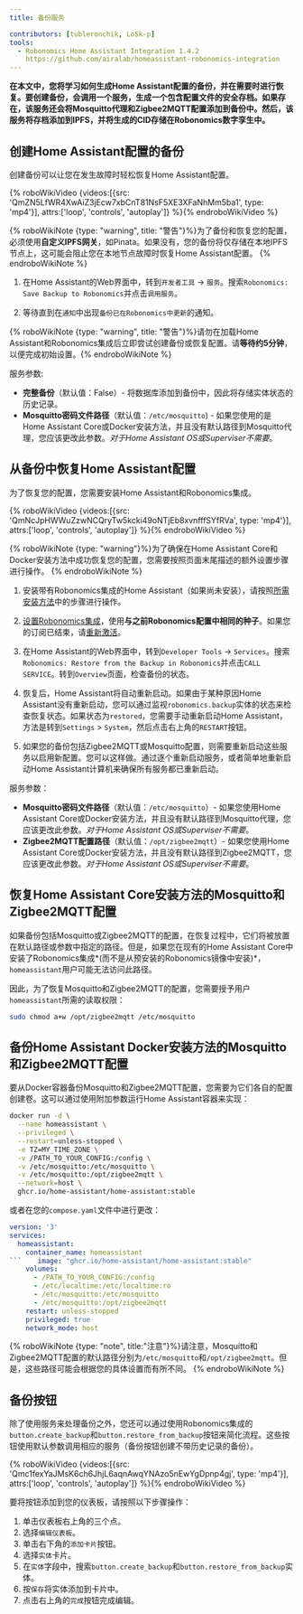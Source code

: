 ```yaml
---
title: 备份服务

contributors: [tubleronchik, LoSk-p]
tools:
  - Robonomics Home Assistant Integration 1.4.2
    https://github.com/airalab/homeassistant-robonomics-integration
---
```


**在本文中，您将学习如何生成Home Assistant配置的备份，并在需要时进行恢复。要创建备份，会调用一个服务，生成一个包含配置文件的安全存档。如果存在，该服务还会将Mosquitto代理和Zigbee2MQTT配置添加到备份中。然后，该服务将存档添加到IPFS，并将生成的CID存储在Robonomics数字孪生中。**
## 创建Home Assistant配置的备份

创建备份可以让您在发生故障时轻松恢复Home Assistant配置。

{% roboWikiVideo {videos:[{src: 'QmZN5LfWR4XwAiZ3jEcw7xbCnT81NsF5XE3XFaNhMm5ba1', type: 'mp4'}], attrs:['loop', 'controls', 'autoplay']} %}{% endroboWikiVideo %}

{% roboWikiNote {type: "warning", title: "警告"}%}为了备份和恢复您的配置，必须使用**自定义IPFS网关**，如Pinata。如果没有，您的备份将仅存储在本地IPFS节点上，这可能会阻止您在本地节点故障时恢复Home Assistant配置。
{% endroboWikiNote %}

1. 在Home Assistant的Web界面中，转到`开发者工具` -> `服务`。搜索`Robonomics: Save Backup to Robonomics`并点击`调用服务`。

2. 等待直到在`通知`中出现`备份已在Robonomics中更新`的通知。


{% roboWikiNote {type: "warning", title: "警告"}%}请勿在加载Home Assistant和Robonomics集成后立即尝试创建备份或恢复配置。请**等待约5分钟**，以便完成初始设置。{% endroboWikiNote %}

服务参数:
- **完整备份**（默认值：False）- 将数据库添加到备份中，因此将存储实体状态的历史记录。
- **Mosquitto密码文件路径**（默认值：`/etc/mosquitto`) - 如果您使用的是Home Assistant Core或Docker安装方法，并且没有默认路径到Mosquitto代理，您应该更改此参数。*对于Home Assistant OS或Superviser不需要*。

## 从备份中恢复Home Assistant配置

为了恢复您的配置，您需要安装Home Assistant和Robonomics集成。

{% roboWikiVideo {videos:[{src: 'QmNcJpHWWuZzwNCQryTw5kcki49oNTjEb8xvnfffSYfRVa', type: 'mp4'}], attrs:['loop', 'controls', 'autoplay']} %}{% endroboWikiVideo %}

{% roboWikiNote {type: "warning"}%}为了确保在Home Assistant Core和Docker安装方法中成功恢复您的配置，您需要按照页面末尾描述的额外设置步骤进行操作。
{% endroboWikiNote %}

1. 安装带有Robonomics集成的Home Assistant（如果尚未安装），请按照[所需安装方法](https://wiki.robonomics.network/docs/robonomics-smart-home-overview/#start-here-your-smart-home)中的步骤进行操作。

2. [设置Robonomics集成](https://wiki.robonomics.network/docs/robonomics-hass-integration)，使用**与之前Robonomics配置中相同的种子**。如果您的订阅已结束，请[重新激活](https://wiki.robonomics.network/docs/sub-activate)。

3. 在Home Assistant的Web界面中，转到`Developer Tools` -> `Services`。搜索`Robonomics: Restore from the Backup in Robonomics`并点击`CALL SERVICE`。转到`Overview`页面，检查备份的状态。

4. 恢复后，Home Assistant将自动重新启动。如果由于某种原因Home Assistant没有重新启动，您可以通过监视`robonomics.backup`实体的状态来检查恢复状态。如果状态为`restored`，您需要手动重新启动Home Assistant，方法是转到`Settings` > `System`，然后点击右上角的`RESTART`按钮。

5. 如果您的备份包括Zigbee2MQTT或Mosquitto配置，则需要重新启动这些服务以启用新配置。您可以这样做。通过逐个重新启动服务，或者简单地重新启动Home Assistant计算机来确保所有服务都已重新启动。

服务参数：
- **Mosquitto密码文件路径**（默认值：`/etc/mosquitto`）- 如果您使用Home Assistant Core或Docker安装方法，并且没有默认路径到Mosquitto代理，您应该更改此参数。*对于Home Assistant OS或Superviser不需要*。
- **Zigbee2MQTT配置路径**（默认值：`/opt/zigbee2mqtt`）- 如果您使用Home Assistant Core或Docker安装方法，并且没有默认路径到Zigbee2MQTT，您应该更改此参数。*对于Home Assistant OS或Superviser不需要*。

## 恢复Home Assistant Core安装方法的Mosquitto和Zigbee2MQTT配置

如果备份包括Mosquitto或Zigbee2MQTT的配置，在恢复过程中，它们将被放置在默认路径或参数中指定的路径。但是，如果您在现有的Home Assistant Core中安装了Robonomics集成*(而不是从预安装的Robonomics镜像中安装)*，`homeassistant`用户可能无法访问此路径。

因此，为了恢复Mosquitto和Zigbee2MQTT的配置，您需要授予用户`homeassistant`所需的读取权限：

```bash
sudo chmod a+w /opt/zigbee2mqtt /etc/mosquitto
```

## 备份Home Assistant Docker安装方法的Mosquitto和Zigbee2MQTT配置

要从Docker容器备份Mosquitto和Zigbee2MQTT配置，您需要为它们各自的配置创建卷。这可以通过使用附加参数运行Home Assistant容器来实现：

```bash
docker run -d \
  --name homeassistant \
  --privileged \
  --restart=unless-stopped \
  -e TZ=MY_TIME_ZONE \
  -v /PATH_TO_YOUR_CONFIG:/config \
  -v /etc/mosquitto:/etc/mosquitto \
  -v /etc/mosquitto:/opt/zigbee2mqtt \
  --network=host \
  ghcr.io/home-assistant/home-assistant:stable
```

或者在您的`compose.yaml`文件中进行更改：

```yaml
version: '3'
services:
  homeassistant:
    container_name: homeassistant
```    image: "ghcr.io/home-assistant/home-assistant:stable"
    volumes:
      - /PATH_TO_YOUR_CONFIG:/config
      - /etc/localtime:/etc/localtime:ro
      - /etc/mosquitto:/etc/mosquitto
      - /etc/mosquitto:/opt/zigbee2mqtt
    restart: unless-stopped
    privileged: true
    network_mode: host
```

{% roboWikiNote {type: "note", title:"注意"}%}请注意，Mosquitto和Zigbee2MQTT配置的默认路径分别为`/etc/mosquitto`和`/opt/zigbee2mqtt`。但是，这些路径可能会根据您的具体设置而有所不同。
{% endroboWikiNote %}

## 备份按钮

除了使用服务来处理备份之外，您还可以通过使用Robonomics集成的`button.create_backup`和`button.restore_from_backup`按钮来简化流程。这些按钮使用默认参数调用相应的服务（备份按钮创建不带历史记录的备份）。

{% roboWikiVideo {videos:[{src: 'Qmc1fexYaJMsK6ch6JhjL6aqnAwqYNAzo5nEwYgDpnp4gj', type: 'mp4'}], attrs:['loop', 'controls', 'autoplay']} %}{% endroboWikiVideo %}

要将按钮添加到您的仪表板，请按照以下步骤操作：

1. 单击仪表板右上角的三个点。
2. 选择`编辑仪表板`。
3. 单击右下角的`添加卡片`按钮。
4. 选择`实体`卡片。
5. 在`实体`字段中，搜索`button.create_backup`和`button.restore_from_backup`实体。
6. 按`保存`将实体添加到卡片中。
7. 点击右上角的`完成`按钮完成编辑。
